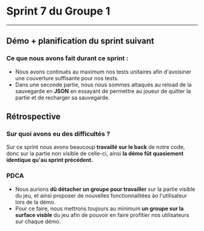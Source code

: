 # Sprint 7 du Groupe 1
---
## Démo + planification du sprint suivant
### Ce que nous avons fait durant ce sprint :
- Nous avons continués au maximum nos tests unitaires afin d'avoisiner une couverture suffisante pour nos tests. 
- Dans une seconde partie, nous nous sommes attaqués au reload de la sauvegarde en **JSON** en essayant de permettre au joueur de quitter la partie et de recharger sa sauvegarde.

## Rétrospective
### Sur quoi avons eu des difficultés ?

Sur ce sprint nous avons beaucoup **travaillé sur le back** de notre code, donc sur la partie non visible de celle-ci, ainsi **la démo fût quasiement identique qu'au sprint précédent.**

### PDCA

- Nous aurions **dû détacher un groupe pour travailler** sur la partie visible du jeu, et ainsi proposer de nouvelles fonctionnalitées ào l'utilisateur lors de la démo.
- Pour ce faire, nous mettrons toujours au minimum **un groupe sur la surface visble** du jeu afin de pouvoir en faire profitier nos utilisateurs sur chaque démo.